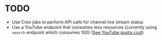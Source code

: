 # TODO

- Use Cron jobs to perform API calls for channel live stream status
- Use a YouTube endpoint that consumes less resources (currently using `search` endpoint which consumes 100) ([See YouTube quota cost](https://developers.google.com/youtube/v3/determine_quota_cost))
